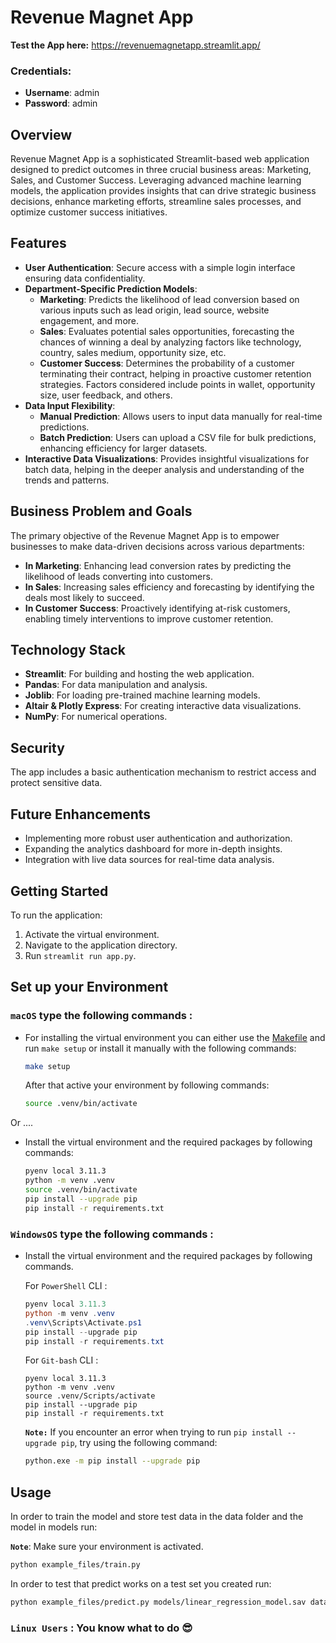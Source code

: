 # Revenue Magnet App

**Test the App here:** https://revenuemagnetapp.streamlit.app/ 

### Credentials:
- **Username**: admin
- **Password**: admin

## Overview
Revenue Magnet App is a sophisticated Streamlit-based web application designed to predict outcomes in three crucial business areas: Marketing, Sales, and Customer Success. Leveraging advanced machine learning models, the application provides insights that can drive strategic business decisions, enhance marketing efforts, streamline sales processes, and optimize customer success initiatives.

## Features
- **User Authentication**: Secure access with a simple login interface ensuring data confidentiality.
- **Department-Specific Prediction Models**:
  - **Marketing**: Predicts the likelihood of lead conversion based on various inputs such as lead origin, lead source, website engagement, and more.
  - **Sales**: Evaluates potential sales opportunities, forecasting the chances of winning a deal by analyzing factors like technology, country, sales medium, opportunity size, etc.
  - **Customer Success**: Determines the probability of a customer terminating their contract, helping in proactive customer retention strategies. Factors considered include points in wallet, opportunity size, user feedback, and others.
- **Data Input Flexibility**:
  - **Manual Prediction**: Allows users to input data manually for real-time predictions.
  - **Batch Prediction**: Users can upload a CSV file for bulk predictions, enhancing efficiency for larger datasets.
- **Interactive Data Visualizations**: Provides insightful visualizations for batch data, helping in the deeper analysis and understanding of the trends and patterns.

## Business Problem and Goals
The primary objective of the Revenue Magnet App is to empower businesses to make data-driven decisions across various departments:

- **In Marketing**: Enhancing lead conversion rates by predicting the likelihood of leads converting into customers.
- **In Sales**: Increasing sales efficiency and forecasting by identifying the deals most likely to succeed.
- **In Customer Success**: Proactively identifying at-risk customers, enabling timely interventions to improve customer retention.

## Technology Stack
- **Streamlit**: For building and hosting the web application.
- **Pandas**: For data manipulation and analysis.
- **Joblib**: For loading pre-trained machine learning models.
- **Altair & Plotly Express**: For creating interactive data visualizations.
- **NumPy**: For numerical operations.

## Security
The app includes a basic authentication mechanism to restrict access and protect sensitive data.

## Future Enhancements
- Implementing more robust user authentication and authorization.
- Expanding the analytics dashboard for more in-depth insights.
- Integration with live data sources for real-time data analysis.

## Getting Started

To run the application:
1. Activate the virtual environment.
2. Navigate to the application directory.
3. Run `streamlit run app.py`.

## Set up your Environment


### **`macOS`** type the following commands : 

- For installing the virtual environment you can either use the [Makefile](Makefile) and run `make setup` or install it manually with the following commands:

     ```BASH
    make setup
    ```
    After that active your environment by following commands:
    ```BASH
    source .venv/bin/activate
    ```
Or ....
- Install the virtual environment and the required packages by following commands:

    ```BASH
    pyenv local 3.11.3
    python -m venv .venv
    source .venv/bin/activate
    pip install --upgrade pip
    pip install -r requirements.txt
    ```
    
### **`WindowsOS`** type the following commands :

- Install the virtual environment and the required packages by following commands.

   For `PowerShell` CLI :

    ```PowerShell
    pyenv local 3.11.3
    python -m venv .venv
    .venv\Scripts\Activate.ps1
    pip install --upgrade pip
    pip install -r requirements.txt
    ```

    For `Git-bash` CLI :
    ```
    pyenv local 3.11.3
    python -m venv .venv
    source .venv/Scripts/activate
    pip install --upgrade pip
    pip install -r requirements.txt
    ```

    **`Note:`**
    If you encounter an error when trying to run `pip install --upgrade pip`, try using the following command:
    ```Bash
    python.exe -m pip install --upgrade pip
    ```


   
## Usage

In order to train the model and store test data in the data folder and the model in models run:

**`Note`**: Make sure your environment is activated.

```bash
python example_files/train.py  
```

In order to test that predict works on a test set you created run:

```bash
python example_files/predict.py models/linear_regression_model.sav data/X_test.csv data/y_test.csv
```

### **`Linux Users`**  : You know what to do :sunglasses:
